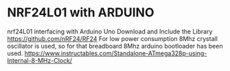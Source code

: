# NRF24L01 with ARDUINO
nrf24L01 interfacing with Arduino Uno
Download and Include the Library
https://github.com/nRF24/RF24
For low power consumption 8Mhz crystall oscillator is used, so for that breadboard 8Mhz arduino bootloader has been used.
https://www.instructables.com/Standalone-ATmega328p-using-Internal-8-MHz-Clock/
